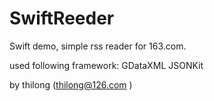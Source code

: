 SwiftReeder
===========

Swift demo, simple rss reader for 163.com.

used following framework:
  GDataXML 
  JSONKit
  
  by thilong (thilong@126.com )
